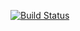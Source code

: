 
[![Build Status](https://ci.godwit.io/api/badges/Keto-App/handle-login-function/status.svg)](https://ci.godwit.io/Keto-App/handle-login-function)
